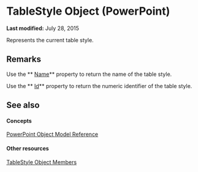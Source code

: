 
# TableStyle Object (PowerPoint)

 **Last modified:** July 28, 2015

Represents the current table style.

## Remarks

Use the  ** [Name](9d8f7aa5-0ece-6274-4794-559647519131.md)** property to return the name of the table style.

Use the  ** [Id](906fd824-b6f0-5b25-74a9-f8bb7b9ecff7.md)** property to return the numeric identifier of the table style.


## See also


#### Concepts


 [PowerPoint Object Model Reference](00acd64a-5896-0459-39af-98df2849849e.md)
#### Other resources


 [TableStyle Object Members](6594ee65-d46b-8184-3b89-a9203cc4166c.md)
